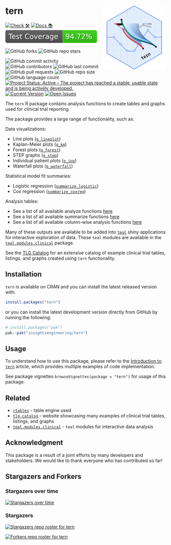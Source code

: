 # tern <a href='https://github.com/insightsengineering/tern'><img src="man/figures/logo.png" align="right" height="200" width="200"/></a>

<!-- start badges -->
[![Check 🛠](https://github.com/insightsengineering/tern/actions/workflows/check.yaml/badge.svg)](https://insightsengineering.github.io/tern/main/unit-test-report/)
[![Docs 📚](https://github.com/insightsengineering/tern/actions/workflows/docs.yaml/badge.svg)](https://insightsengineering.github.io/tern/)
[![Code Coverage 📔](https://raw.githubusercontent.com/insightsengineering/tern/_xml_coverage_reports/data/main/badge.svg)](https://insightsengineering.github.io/tern/main/coverage-report/)

![GitHub forks](https://img.shields.io/github/forks/insightsengineering/tern?style=social)
![GitHub repo stars](https://img.shields.io/github/stars/insightsengineering/tern?style=social)

![GitHub commit activity](https://img.shields.io/github/commit-activity/m/insightsengineering/tern)
![GitHub contributors](https://img.shields.io/github/contributors/insightsengineering/tern)
![GitHub last commit](https://img.shields.io/github/last-commit/insightsengineering/tern)
![GitHub pull requests](https://img.shields.io/github/issues-pr/insightsengineering/tern)
![GitHub repo size](https://img.shields.io/github/repo-size/insightsengineering/tern)
![GitHub language count](https://img.shields.io/github/languages/count/insightsengineering/tern)
[![Project Status: Active – The project has reached a stable, usable state and is being actively developed.](https://www.repostatus.org/badges/latest/active.svg)](https://www.repostatus.org/#active)
[![Current Version](https://img.shields.io/github/r-package/v/insightsengineering/tern/main?color=purple\&label=package%20version)](https://github.com/insightsengineering/tern/tree/main)
[![Open Issues](https://img.shields.io/github/issues-raw/insightsengineering/tern?color=red\&label=open%20issues)](https://github.com/insightsengineering/tern/issues?q=is%3Aissue+is%3Aopen+sort%3Aupdated-desc)
<!-- end badges -->

The `tern` R package contains analysis functions to create tables and graphs used for clinical trial reporting.

The package provides a large range of functionality, such as:

<!-- markdownlint-disable MD007 MD030 -->

Data visualizations:

-   Line plots ([`g_lineplot`](https://insightsengineering.github.io/tern/latest-tag/reference/g_lineplot.html))
-   Kaplan-Meier plots ([`g_km`](https://insightsengineering.github.io/tern/latest-tag/reference/g_km.html))
-   Forest plots ([`g_forest`](https://insightsengineering.github.io/tern/latest-tag/reference/g_forest.html))
-   STEP graphs ([`g_step`](https://insightsengineering.github.io/tern/latest-tag/reference/g_step.html))
-   Individual patient plots ([`g_ipp`](https://insightsengineering.github.io/tern/latest-tag/reference/g_ipp.html))
-   Waterfall plots ([`g_waterfall`](https://insightsengineering.github.io/tern/latest-tag/reference/g_waterfall.html))

Statistical model fit summaries:

-   Logistic regression ([`summarize_logistic`](https://insightsengineering.github.io/tern/latest-tag/reference/summarize_logistic.html))
-   Cox regression ([`summarize_coxreg`](https://insightsengineering.github.io/tern/latest-tag/reference/cox_regression.html))

Analysis tables:

-   See a list of all available analyze functions [here](https://insightsengineering.github.io/tern/latest-tag/reference/analyze_functions.html)
-   See a list of all available summarize functions [here](https://insightsengineering.github.io/tern/latest-tag/reference/summarize_functions.html)
-   See a list of all available column-wise analysis functions [here](https://insightsengineering.github.io/tern/latest-tag/reference/analyze_colvars_functions.html)

<!-- markdownlint-enable MD007 MD030 -->

Many of these outputs are available to be added into [`teal`](https://insightsengineering.github.io/teal/) shiny applications for interactive exploration of data. These `teal` modules are available in the [`teal.modules.clinical`](https://insightsengineering.github.io/teal.modules.clinical/) package.

See the [TLG Catalog](https://insightsengineering.github.io/tlg-catalog/) for an extensive catalog of example clinical trial tables, listings, and graphs created using `tern` functionality.

## Installation

`tern` is available on CRAN and you can install the latest released version with:

```r
install.packages("tern")
```

or you can install the latest development version directly from GitHub by running the following:

```r
# install.packages("pak")
pak::pak("insightsengineering/tern")
```

## Usage

To understand how to use this package, please refer to the [Introduction to `tern`](https://insightsengineering.github.io/tern/latest-tag/articles/tern.html) article, which provides multiple examples of code implementation.

See package vignettes `browseVignettes(package = "tern")` for usage of this package.

## Related

- [`rtables`](https://insightsengineering.github.io/rtables/) - table engine used
- [`tlg-catalog`](https://insightsengineering.github.io/tlg-catalog/) - website showcasing many examples of clinical trial tables, listings, and graphs
- [`teal.modules.clinical`](https://insightsengineering.github.io/teal.modules.clinical/) - `teal` modules for interactive data analysis

## Acknowledgment

This package is a result of a joint efforts by many developers and stakeholders. We would like to thank everyone who has contributed so far!

## Stargazers and Forkers

### Stargazers over time

[![Stargazers over time](https://starchart.cc/insightsengineering/tern.svg)](https://starchart.cc/insightsengineering/tern)

### Stargazers

[![Stargazers repo roster for tern](https://reporoster.com/stars/insightsengineering/tern)](https://github.com/insightsengineering/tern/stargazers)

[![Forkers repo roster for tern](https://reporoster.com/forks/insightsengineering/tern)](https://github.com/insightsengineering/tern/network/members)

